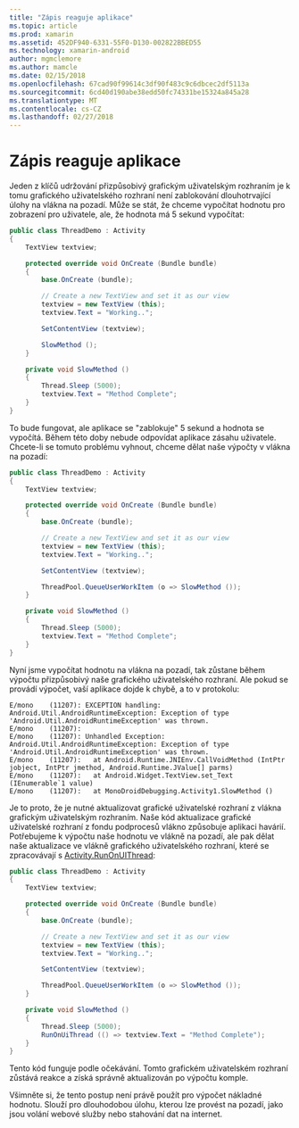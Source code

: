 ```yaml
---
title: "Zápis reaguje aplikace"
ms.topic: article
ms.prod: xamarin
ms.assetid: 452DF940-6331-55F0-D130-002822BBED55
ms.technology: xamarin-android
author: mgmclemore
ms.author: mamcle
ms.date: 02/15/2018
ms.openlocfilehash: 67cad90f99614c3df90f483c9c6dbcec2df5113a
ms.sourcegitcommit: 6cd40d190abe38edd50fc74331be15324a845a28
ms.translationtype: MT
ms.contentlocale: cs-CZ
ms.lasthandoff: 02/27/2018
---
```

# <a name="writing-responsive-applications"></a>Zápis reaguje aplikace

Jeden z klíčů udržování přizpůsobivý grafickým uživatelským rozhraním je k tomu grafického uživatelského rozhraní není zablokování dlouhotrvající úlohy na vlákna na pozadí. Může se stát, že chceme vypočítat hodnotu pro zobrazení pro uživatele, ale, že hodnota má 5 sekund vypočítat:

```csharp
public class ThreadDemo : Activity
{
    TextView textview;

    protected override void OnCreate (Bundle bundle)
    {
        base.OnCreate (bundle);

        // Create a new TextView and set it as our view
        textview = new TextView (this);
        textview.Text = "Working..";

        SetContentView (textview);

        SlowMethod ();
    }

    private void SlowMethod ()
    {
        Thread.Sleep (5000);
        textview.Text = "Method Complete";
    }
}
```

To bude fungovat, ale aplikace se "zablokuje" 5 sekund a hodnota se vypočítá. Během této doby nebude odpovídat aplikace zásahu uživatele. Chcete-li se tomuto problému vyhnout, chceme dělat naše výpočty v vlákna na pozadí:

```csharp
public class ThreadDemo : Activity
{
    TextView textview;

    protected override void OnCreate (Bundle bundle)
    {
        base.OnCreate (bundle);

        // Create a new TextView and set it as our view
        textview = new TextView (this);
        textview.Text = "Working..";

        SetContentView (textview);

        ThreadPool.QueueUserWorkItem (o => SlowMethod ());
    }

    private void SlowMethod ()
    {
        Thread.Sleep (5000);
        textview.Text = "Method Complete";
    }
}
```

Nyní jsme vypočítat hodnotu na vlákna na pozadí, tak zůstane během výpočtu přizpůsobivý naše grafického uživatelského rozhraní. Ale pokud se provádí výpočet, vaší aplikace dojde k chybě, a to v protokolu:

```shell
E/mono    (11207): EXCEPTION handling: Android.Util.AndroidRuntimeException: Exception of type 'Android.Util.AndroidRuntimeException' was thrown.
E/mono    (11207):
E/mono    (11207): Unhandled Exception: Android.Util.AndroidRuntimeException: Exception of type 'Android.Util.AndroidRuntimeException' was thrown.
E/mono    (11207):   at Android.Runtime.JNIEnv.CallVoidMethod (IntPtr jobject, IntPtr jmethod, Android.Runtime.JValue[] parms)
E/mono    (11207):   at Android.Widget.TextView.set_Text (IEnumerable`1 value)
E/mono    (11207):   at MonoDroidDebugging.Activity1.SlowMethod ()
```

Je to proto, že je nutné aktualizovat grafické uživatelské rozhraní z vlákna grafickým uživatelským rozhraním. Naše kód aktualizace grafické uživatelské rozhraní z fondu podprocesů vlákno způsobuje aplikaci havárií. Potřebujeme k výpočtu naše hodnotu ve vlákně na pozadí, ale pak dělat naše aktualizace ve vlákně grafického uživatelského rozhraní, které se zpracovávají s [Activity.RunOnUIThread](https://developer.xamarin.com/api/member/Android.App.Activity.RunOnUiThread/(System.Action)):

```csharp
public class ThreadDemo : Activity
{
    TextView textview;

    protected override void OnCreate (Bundle bundle)
    {
        base.OnCreate (bundle);

        // Create a new TextView and set it as our view
        textview = new TextView (this);
        textview.Text = "Working..";

        SetContentView (textview);

        ThreadPool.QueueUserWorkItem (o => SlowMethod ());
    }

    private void SlowMethod ()
    {
        Thread.Sleep (5000);
        RunOnUiThread (() => textview.Text = "Method Complete");
    }
}
```

Tento kód funguje podle očekávání. Tomto grafickém uživatelském rozhraní zůstává reakce a získá správně aktualizován po výpočtu komple.

Všimněte si, že tento postup není právě použít pro výpočet nákladné hodnotu. Slouží pro dlouhodobou úlohu, kterou lze provést na pozadí, jako jsou volání webové služby nebo stahování dat na internet.
